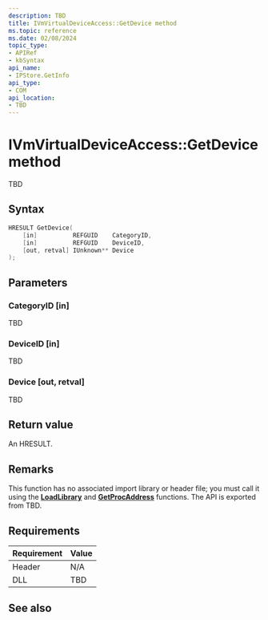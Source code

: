 ```yaml
---
description: TBD
title: IVmVirtualDeviceAccess::GetDevice method
ms.topic: reference
ms.date: 02/08/2024
topic_type: 
- APIRef
- kbSyntax
api_name: 
- IPStore.GetInfo
api_type: 
- COM
api_location: 
- TBD
---
```


# IVmVirtualDeviceAccess::GetDevice method

TBD

## Syntax


```C++
HRESULT GetDevice(
    [in]          REFGUID    CategoryID,
    [in]          REFGUID    DeviceID,
    [out, retval] IUnknown** Device
);

```



## Parameters

### CategoryID [in]

TBD

### DeviceID [in]

TBD

### Device [out, retval]

TBD




## Return value

An HRESULT.

## Remarks 

This function has no associated import library or header file; you must call it using the [**LoadLibrary**](/windows/desktop/api/libloaderapi/nf-libloaderapi-loadlibrarya) and [**GetProcAddress**](/windows/desktop/api/libloaderapi/nf-libloaderapi-getprocaddress) functions. The API is exported from TBD.



## Requirements



| Requirement | Value |
|-------------------|----------------------------------------------------------------------------------------|
| Header | N/A    |
| DLL  | TBD |



## See also



 

 

